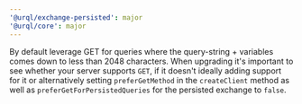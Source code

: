 ```yaml
---
'@urql/exchange-persisted': major
'@urql/core': major
---
```


By default leverage GET for queries where the query-string + variables comes down to less than 2048 characters.
When upgrading it's important to see whether your server supports `GET`, if it doesn't ideally adding support for it
or alternatively setting `preferGetMethod` in the `createClient` method as well as `preferGetForPersistedQueries` for
the persisted exchange to `false`.
